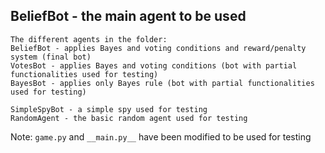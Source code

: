## BeliefBot - the main agent to be used

```
The different agents in the folder:
BeliefBot - applies Bayes and voting conditions and reward/penalty system (final bot)
VotesBot - applies Bayes and voting conditions (bot with partial functionalities used for testing)
BayesBot - applies only Bayes rule (bot with partial functionalities used for testing)

SimpleSpyBot - a simple spy used for testing
RandomAgent - the basic random agent used for testing
```

Note:
`game.py` and `__main.py__` have been modified to be used for testing
